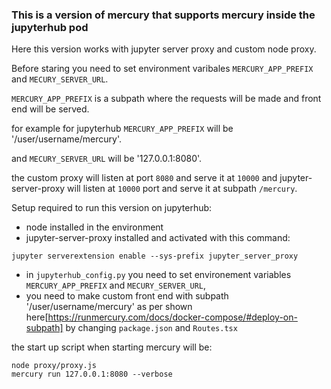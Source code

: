 ### This is a version of mercury that supports mercury inside the jupyterhub pod
Here this version works with jupyter server proxy and custom node proxy.

Before staring you need to set environment varibales `MERCURY_APP_PREFIX` and `MECURY_SERVER_URL`. 

`MERCURY_APP_PREFIX` is a subpath where the requests will be made and front end will be served.

for example for jupyterhub `MERCURY_APP_PREFIX` will be '/user/username/mercury'.

and `MECURY_SERVER_URL` will be '127.0.0.1:8080'.

the custom proxy will listen at port `8080` and serve it at `10000` and jupyter-server-proxy will listen at `10000` port and serve it at subpath `/mercury`.

Setup required to run this version on jupyterhub:
- node installed in the environment 
- jupyter-server-proxy installed and activated with this command:
```
jupyter serverextension enable --sys-prefix jupyter_server_proxy
```
- in `jupyterhub_config.py` you need to set environement variables `MERCURY_APP_PREFIX` and `MECURY_SERVER_URL`,
- you need to make custom front end with subpath '/user/username/mercury' as per shown here[https://runmercury.com/docs/docker-compose/#deploy-on-subpath] by changing `package.json` and `Routes.tsx`


the start up script when starting mercury will be:
```
node proxy/proxy.js
mercury run 127.0.0.1:8080 --verbose
```
